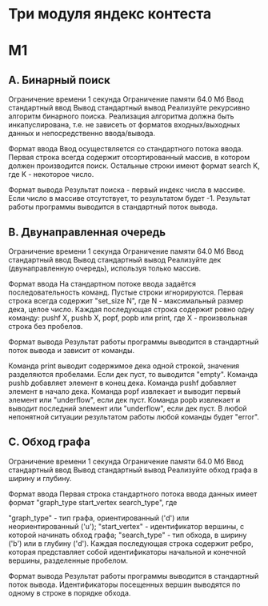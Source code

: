 # Три модуля яндекс контеста
# М1
## A. Бинарный поиск
Ограничение времени	1 секунда
Ограничение памяти	64.0 Мб
Ввод	стандартный ввод
Вывод	стандартный вывод
Реализуйте рекурсивно алгоритм бинарного поиска. Реализация алгоритма должна быть инкапуслирована, т.е. не зависеть от форматов входных/выходных данных и непосредственно ввода/вывода.

Формат ввода
Ввод осуществляется со стандартного потока ввода. Первая строка всегда содержит отсортированный массив, в котором должен производится поиск. Остальные строки имеют формат search K, где K - некоторое число.

Формат вывода
Результат поиска - первый индекс числа в массиве. Если число в массиве отсутствует, то результатом будет -1. Результат работы программы выводится в стандартный поток вывода.


## B. Двунаправленная очередь
Ограничение времени	1 секунда
Ограничение памяти	64.0 Мб
Ввод	стандартный ввод
Вывод	стандартный вывод
Реализуйте дек (двунаправленную очередь), используя только массив.

Формат ввода
На стандартном потоке ввода задаётся последовательность команд. Пустые строки игнорируются. Первая строка всегда содержит "set_size N", где N - максимальный размер дека, целое число. Каждая последующая строка содержит ровно одну команду: pushf X, pushb X, popf, popb или print, где X - произвольная строка без пробелов.

Формат вывода
Результат работы программы выводится в стандартный поток вывода и зависит от команды.

Команда print выводит содержимое дека одной строкой, значения разделяются пробелами. Если дек пуст, то выводится "empty".
Команда pushb добавляет элемент в конец дека.
Команда pushf добавляет элемент в начало дека.
Команда popf извлекает и выводит первый элемент или "underflow", если дек пуст.
Команда popb извлекает и выводит последний элемент или "underflow", если дек пуст.
В любой непонятной ситуации результатом работы любой команды будет "error".

## C. Обход графа
Ограничение времени	1 секунда
Ограничение памяти	64.0 Мб
Ввод	стандартный ввод
Вывод	стандартный вывод
Реализуйте обход графа в ширину и глубину.

Формат ввода
Первая строка стандартного потока ввода данных имеет формат "graph_type start_vertex search_type", где

"graph_type" - тип графа, ориентированный ('d') или неориентированный ('u');
"start_vertex" - идентификатор вершины, с которой начинать обход графа;
"search_type" - тип обхода, в ширину ('b') или в глубину ('d').
Каждая последующая строка содержит ребро, которая представляет собой идентификаторы начальной и конечной вершины, разделенные пробелом.

Формат вывода
Результат работы программы выводится в стандартный поток вывода. Идентификаторы посещенных вершин выводятся по одному в строке в порядке обхода.

